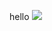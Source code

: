 hello
<img src="https://p.kindpng.com/picc/s/63-630429_png-images-for-banner-transparent-png.png" ></img>
